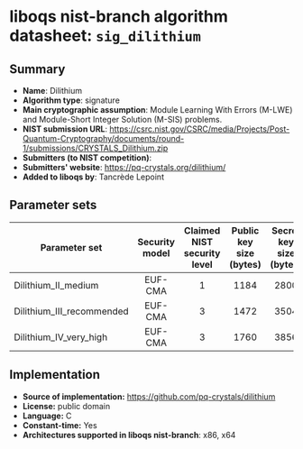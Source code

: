 liboqs nist-branch algorithm datasheet: `sig_dilithium`
===================================================

Summary
-------

- **Name**: Dilithium
- **Algorithm type**: signature
- **Main cryptographic assumption**: Module Learning With Errors (M-LWE) and Module-Short Integer Solution (M-SIS) problems.
- **NIST submission URL**: https://csrc.nist.gov/CSRC/media/Projects/Post-Quantum-Cryptography/documents/round-1/submissions/CRYSTALS_Dilithium.zip
- **Submitters (to NIST competition)**: 
- **Submitters' website**: https://pq-crystals.org/dilithium/
- **Added to liboqs by**: Tancrède Lepoint

Parameter sets
--------------

| Parameter set    | Security model | Claimed NIST security level | Public key size (bytes) | Secret key size (bytes) | Signature size (bytes) |
|------------------|:--------------:|:---------------------------:|:-----------------------:|:-----------------------:|:----------------------:|
| Dilithium_II_medium |    EUF-CMA     |              1              |          1184           |          2800           |          2044          |
| Dilithium_III_recommended  |    EUF-CMA     |              3              |          1472           |          3504           |          2701          |
| Dilithium_IV_very_high |    EUF-CMA     |              3              |          1760           |          3856           |          3366          |


Implementation
--------------

- **Source of implementation:** https://github.com/pq-crystals/dilithium
- **License:** public domain
- **Language:** C
- **Constant-time:** Yes
- **Architectures supported in liboqs nist-branch**: x86, x64
